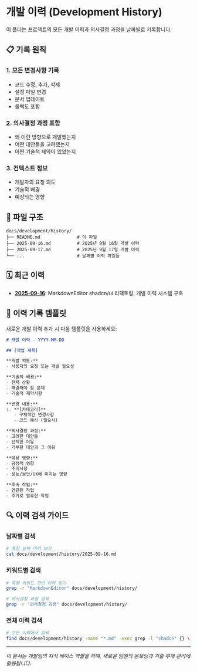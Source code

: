 # 개발 이력 (Development History)

이 폴더는 프로젝트의 모든 개발 이력과 의사결정 과정을 날짜별로 기록합니다.

## 📋 기록 원칙

### 1. 모든 변경사항 기록
- 코드 수정, 추가, 삭제
- 설정 파일 변경
- 문서 업데이트
- 롤백도 포함

### 2. 의사결정 과정 포함
- 왜 이런 방향으로 개발했는지
- 어떤 대안들을 고려했는지
- 어떤 기술적 제약이 있었는지

### 3. 컨텍스트 정보
- 개발자의 요청 의도
- 기술적 배경
- 예상되는 영향

## 📁 파일 구조

```
docs/development/history/
├── README.md              # 이 파일
├── 2025-09-16.md          # 2025년 9월 16일 개발 이력
├── 2025-09-17.md          # 2025년 9월 17일 개발 이력
└── ...                    # 날짜별 이력 파일들
```

## 🗓️ 최근 이력

- **[2025-09-16](./2025-09-16.md)**: MarkdownEditor shadcn/ui 리팩토링, 개발 이력 시스템 구축

## 📝 이력 기록 템플릿

새로운 개발 이력 추가 시 다음 템플릿을 사용하세요:

```markdown
# 개발 이력 - YYYY-MM-DD

## [작업 제목]

**개발 의도:**
- 사용자의 요청 또는 개발 필요성

**기술적 배경:**
- 현재 상황
- 해결해야 할 문제
- 기술적 제약사항

**변경 내용:**
1. **[카테고리]**
   - 구체적인 변경사항
   - 코드 예시 (필요시)

**의사결정 과정:**
- 고려한 대안들
- 선택한 이유
- 거부한 대안과 그 이유

**예상 영향:**
- 긍정적 영향
- 주의사항
- 성능/보안/UX에 미치는 영향

**후속 작업:**
- 연관된 작업
- 추가로 필요한 작업
```

## 🔍 이력 검색 가이드

### 날짜별 검색
```bash
# 특정 날짜 이력 보기
cat docs/development/history/2025-09-16.md
```

### 키워드별 검색
```bash
# 특정 키워드 관련 이력 찾기
grep -r "MarkdownEditor" docs/development/history/

# 의사결정 과정 검색
grep -r "의사결정 과정" docs/development/history/
```

### 전체 이력 검색
```bash
# 모든 이력에서 검색
find docs/development/history -name "*.md" -exec grep -l "shadcn" {} \;
```

---

*이 문서는 개발팀의 지식 베이스 역할을 하며, 새로운 팀원의 온보딩과 기술 부채 관리에 활용됩니다.*